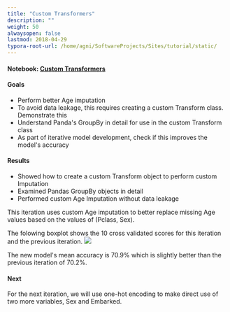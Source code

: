 ```yaml
---
title: "Custom Transformers"
description: ""
weight: 50
alwaysopen: false
lastmod: 2018-04-29
typora-root-url: /home/agni/SoftwareProjects/Sites/tutorial/static/
---
```

#### Notebook: <a href="http://nbviewer.jupyter.org/github/sdiehl28/tutorial-jupyter-notebooks/blob/master/projects/titanic/Titanic03.ipynb" target="_blank">Custom Transformers</a>

#### Goals  
* Perform better Age imputation
* To avoid data leakage, this requires creating a custom Transform class. Demonstrate this
* Understand Panda's GroupBy in detail for use in the custom Transform class
* As part of iterative model development, check if this improves the model's accuracy

#### Results
* Showed how to create a custom Transform object to perform custom Imputation
* Examined Pandas GroupBy objects in detail
* Performed custom Age Imputation without data leakage

This iteration uses custom Age imputation to better replace missing Age values based on the values of (Pclass, Sex).

The folowing boxplot shows the 10 cross validated scores for this iteration and the previous iteration.
<img src='/images/3_vs_2.png'>

The new model's mean accuracy is 70.9% which is slightly better than the previous iteration of 70.2%.

#### Next

For the next iteration, we will use one-hot encoding to make direct use of two more variables, Sex and Embarked.